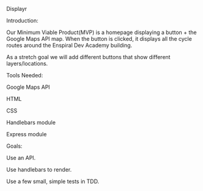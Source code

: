 Displayr

Introduction:

Our Minimum Viable Product(MVP) is a homepage displaying a button + the Google Maps API map. When the button is clicked, it displays all the cycle routes around the Enspiral Dev Academy building.

As a stretch goal we will add different buttons that show different layers/locations.

Tools Needed:

Google Maps API

HTML

CSS

Handlebars module

Express module

Goals:

Use an API.

Use handlebars to render.

Use a few small, simple tests in TDD.
